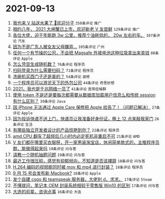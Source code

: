 # 2021-09-13

1. [我也来 V 站送水果了 👏欢迎分子](https://www.v2ex.com/t/801496) `358条评论` `推广`
1. [相约八年， 2021 大闸蟹已上市，欢迎新老 V 友尝鲜](https://www.v2ex.com/t/801452) `129条评论` `推广`
1. [各位大佬，迫于年能跑 3w 公里，推荐个油耗低的， 20w 左右的车。](https://www.v2ex.com/t/801513) `107条评论` `汽车`
1. [因为不是广东人被女友父母嫌弃...](https://www.v2ex.com/t/801558) `105条评论` `广州`
1. [任何一个有节操的公司，不会把 Magsafe 外接电池这种垃圾拿出来卖钱](https://www.v2ex.com/t/801510) `88条评论` `Apple`
1. [怎么凭空生成随机数？](https://www.v2ex.com/t/801532) `76条评论` `程序员`
1. [扫码登录为什么需要扫码？](https://www.v2ex.com/t/801479) `71条评论` `程序员`
1. [洗碗机买西门子还是美的？](https://www.v2ex.com/t/801556) `54条评论` `装修`
1. [一个程序员可以游览天下的外包公司](https://www.v2ex.com/t/801484) `44条评论` `奇思妙想`
1. [2021，我也是千兆网络一员了](https://www.v2ex.com/t/801538) `41条评论` `宽带症候群`
1. [使用 token 不是还是要每次都需要从数据库加载用户信息么和传统 session 有什么区别？](https://www.v2ex.com/t/801448) `39条评论` `Java`
1. [因 iPhone 无法通过 Apple Care 保修把 Apple 给告了！（问题已解决）](https://www.v2ex.com/t/801625) `27条评论` `Apple`
1. [因为投诉快递不送上门，快递员让我准备好身份证，晚上 12 点来敲我家门](https://www.v2ex.com/t/801603) `26条评论` `生活`
1. [有哪些独立开发者设计的产品惊艳到你？](https://www.v2ex.com/t/801551) `22条评论` `程序员`
1. [amd CPU 翻车了超频后几小时内必定死机非重启不可](https://www.v2ex.com/t/801596) `21条评论` `AMD`
1. [V 友们都在哪里买衣服呀，开一家男装淘宝店，休闲简单款式的，主推程序员群，能做得起来吗](https://www.v2ex.com/t/801495) `19条评论` `问与答`
1. [请教一个随机抽题问题](https://www.v2ex.com/t/801454) `19条评论` `问与答`
1. [最近工作很压抑，感觉有抑郁倾向，不知道是否该裸辞](https://www.v2ex.com/t/801617) `18条评论` `问与答`
1. [H.264 编码的视频能同时被 mov 和 mp4 进行封装？](https://www.v2ex.com/t/801517) `18条评论` `程序员`
1. [9 月 15 号会发布新 Macbook?](https://www.v2ex.com/t/801449) `18条评论` `Apple`
1. [发个自建 csgo 和 teamspeak 服务器，大佬别 d，求求。](https://www.v2ex.com/t/801562) `17条评论` `Steam`
1. [不懂就问，笔记本 OEM 封装系统相较于零售版 Win10 的区别](https://www.v2ex.com/t/801520) `17条评论` `问与答`
1. [大连的前辈，咨询点事](https://www.v2ex.com/t/801455) `16条评论` `大连`
